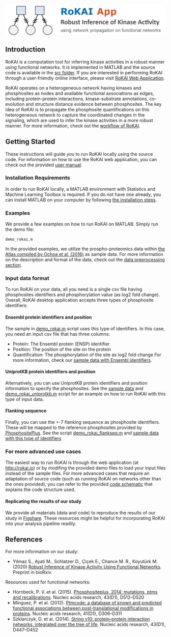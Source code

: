 ![RoKAI App](rokai_app_logo.png "RoKAI App")

## Introduction
RoKAI is a computation tool for inferring kinase activities in a robust manner using functional networks. It is implemented in MATLAB and the source code is available in the [src folder](src/). If you are interested in performing RoKAI through a user-friendly online interface, please visit [RoKAI Web Application](https://rokai.ngrok.io/webapps/home/session.html?app=rokai).

RoKAI operates on a heterogeneous network having kinases and phosphosites as nodes and available functional associations as edges, including protein-protein interactions, kinase-substrate annotations, co-evolution and structure distance evidence between phosphosites. The key idea of RoKAI is to propagate the phosphosite quantifications on this heterogeneous network to capture the coordinated changes in the signaling, which are used to infer the kinase activities in a more robust manner. For more information, check out the [workflow of RoKAI](README_ROKAI.md).

## Getting Started
These instructions will guide you to run RoKAI locally using the source code. For information on how to use the RoKAI web application, you can check out the provided [user manual](rokai_user_manual.pdf). 

### Installation Requirements
In order to run RoKAI locally, a MATLAB environment with Statistics and Machine Learning Toolbox is required. If you do not have one already, you can install MATLAB on your computer by following [the installation steps](https://www.mathworks.com/help/install/).

### Examples
We provide a few examples on how to run RoKAI on MATLAB. Simply run the demo file:
```
demo_rokai.m
```
In the provided examples, we utilize the prospho-proteomics data within [the Atlas compiled by Ochoa et al. (2016)](http://phosfate.com/download.html) as sample data. For more information on the description and format of the data, check out the [data preprocessing section](src/data_preprocessing/).

### Input data format
To run RoKAI on your data, all you need is a single csv file having phosphosites identifiers and phosphorylation value (as log2 fold change). Overall, RoKAI desktop application accepts three types of phosphosite identifiers:

#### Ensembl protein identifiers and position
The sample in [demo_rokai.m](demo_rokai.m) script uses this type of identifiers. In this case, you need an input csv file that has three columns:
- Protein: The Ensembl protein (ENSP) identifier
- Position: The position of the site on the protein
- Quantification: The phosphorylation of the site as log2 fold change
For more information, check our [sample data with Ensembl identifiers](sample_phospho_data_ensembl.csv).

#### UniprotKB protein identifiers and position
Alternatively, you can use UniprotKB protein identifiers and position information to specify the phosphosites. See the [sample data](sample_phospho_data_uniprotkb.csv) and [demo_rokai_uniprotkb.m](demo_rokai_uniprotkb.m) script for an example on how to run RoKAI with this type of input data.

#### Flanking sequence 
Finally, you can use the +-7 flanking sequence as phosphosite identifiers. These will be mapped to the reference phosphosites provided by [PhosphositePlus](https://www.phosphosite.org/staticDownloads). See the script [demo_rokai_flankseq.m](demo_rokai_flankseq.m) and [sample data with this type of identifiers](sample_phospho_data_flanking.csv)

### For more advanced use cases
The easiest way to run RoKAI is through the web application (at http://rokai.io) or by modifing the provided demo files to load your input files instead of the sample files. For more advanced cases that require an adaptation of source code (such as running RoKAI on networks other than the ones provided), you can refer to the provided [code schematic](rokai_source_code_schematic.pdf) that explains the code structure used. 

#### Replicating the results of our study
We provide all materials (data and code) to reproduce the results of our study in [Figshare](https://doi.org/10.6084/m9.figshare.12644864). These resources might be helpful for incorporating RoKAI into your analysis pipeline readily.

## References
For more information on our study:
- Yılmaz S., Ayati M., Schlatzer D., Çiçek E., Chance M. R., Koyutürk M. (2020) [Robust Inference of Kinase Activity Using Functional Networks](https://www.biorxiv.org/content/10.1101/2020.05.01.062802v1). Preprint in bioRxiv.

Resources used for functional networks:
- Hornbeck, P. V. et al. (2015). [Phosphositeplus, 2014: mutations, ptms and recalibrations](https://academic.oup.com/nar/article/43/D1/D512/2439467). Nucleic acids research, 43(D1), D512–D520
- Minguez, P. et al. (2012). [Ptmcode: a database of known and predicted functional associations between post-translational modifications in proteins](https://academic.oup.com/nar/article/41/D1/D306/1069950). Nucleic acids research, 41(D1), D306–D311
- Szklarczyk, D. et al. (2014). [String v10: protein–protein interaction networks, integrated over the tree of life](https://academic.oup.com/nar/article/43/D1/D447/2435295). Nucleic acids research, 43(D1), D447–D452

